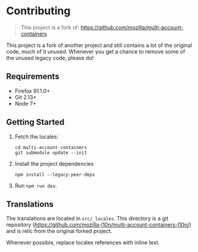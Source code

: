 # Contributing

> This project is a fork of: https://github.com/mozilla/multi-account-containers

This project is a fork of another project and still contains a lot of the original code, much of it unused. Whenever you get a chance to remove some of the unused legacy code, please do!

## Requirements

- Firefox 91.1.0+
- Git 2.13+
- Node 7+

## Getting Started

1. Fetch the locales:

   ```
   cd multi-account-containers
   git submodule update --init
   ```

2. Install the project dependencies
   ```
   npm install --legacy-peer-deps
   ```
3. Run `npm run dev`.

## Translations

The translations are located in `src/_locales`. This directory is a git
repository (https://github.com/mozilla-l10n/multi-account-containers-l10n/) and is relic from the original forked project.

Whenever possible, replace locales references with inline text.

